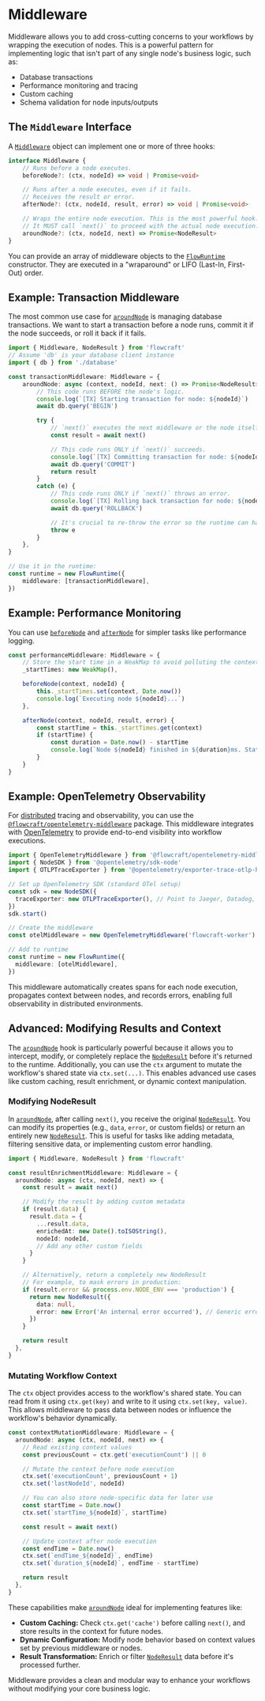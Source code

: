 # Middleware

Middleware allows you to add cross-cutting concerns to your workflows by wrapping the execution of nodes. This is a powerful pattern for implementing logic that isn't part of any single node's business logic, such as:

-   Database transactions
-   Performance monitoring and tracing
-   Custom caching
-   Schema validation for node inputs/outputs

## The `Middleware` Interface

A [`Middleware`](/api/middleware) object can implement one or more of three hooks:

```typescript
interface Middleware {
	// Runs before a node executes.
	beforeNode?: (ctx, nodeId) => void | Promise<void>

	// Runs after a node executes, even if it fails.
	// Receives the result or error.
	afterNode?: (ctx, nodeId, result, error) => void | Promise<void>

	// Wraps the entire node execution. This is the most powerful hook.
	// It MUST call `next()` to proceed with the actual node execution.
	aroundNode?: (ctx, nodeId, next) => Promise<NodeResult>
}
```

You can provide an array of middleware objects to the [`FlowRuntime`](/api/runtime) constructor. They are executed in a "wraparound" or LIFO (Last-In, First-Out) order.

## Example: Transaction Middleware

The most common use case for [`aroundNode`](/api/middleware#aroundnode) is managing database transactions. We want to start a transaction before a node runs, commit it if the node succeeds, or roll it back if it fails.

```typescript
import { Middleware, NodeResult } from 'flowcraft'
// Assume 'db' is your database client instance
import { db } from './database'

const transactionMiddleware: Middleware = {
	aroundNode: async (context, nodeId, next: () => Promise<NodeResult>) => {
		// This code runs BEFORE the node's logic.
		console.log(`[TX] Starting transaction for node: ${nodeId}`)
		await db.query('BEGIN')

		try {
			// `next()` executes the next middleware or the node itself.
			const result = await next()

			// This code runs ONLY if `next()` succeeds.
			console.log(`[TX] Committing transaction for node: ${nodeId}`)
			await db.query('COMMIT')
			return result
		}
		catch (e) {
			// This code runs ONLY if `next()` throws an error.
			console.log(`[TX] Rolling back transaction for node: ${nodeId}`)
			await db.query('ROLLBACK')

			// It's crucial to re-throw the error so the runtime can handle it.
			throw e
		}
	},
}

// Use it in the runtime:
const runtime = new FlowRuntime({
	middleware: [transactionMiddleware],
})
```

## Example: Performance Monitoring

You can use [`beforeNode`](/api/middleware#beforenode) and [`afterNode`](/api/middleware#afternode) for simpler tasks like performance logging.

```typescript
const performanceMiddleware: Middleware = {
	// Store the start time in a WeakMap to avoid polluting the context
	_startTimes: new WeakMap(),

	beforeNode(context, nodeId) {
		this._startTimes.set(context, Date.now())
		console.log(`Executing node ${nodeId}...`)
	},

	afterNode(context, nodeId, result, error) {
		const startTime = this._startTimes.get(context)
		if (startTime) {
			const duration = Date.now() - startTime
			console.log(`Node ${nodeId} finished in ${duration}ms. Status: ${error ? 'failed' : 'success'}`)
		}
	}
}
```
## Example: OpenTelemetry Observability

For [distributed](/guide/distributed-execution) tracing and observability, you can use the [`@flowcraft/opentelemetry-middleware`](https://npmjs.com/package/@flowcraft/opentelemetry-middleware) package. This middleware integrates with [OpenTelemetry](https://opentelemetry.io/) to provide end-to-end visibility into workflow executions.

```typescript
import { OpenTelemetryMiddleware } from '@flowcraft/opentelemetry-middleware'
import { NodeSDK } from '@opentelemetry/sdk-node'
import { OTLPTraceExporter } from '@opentelemetry/exporter-trace-otlp-http'

// Set up OpenTelemetry SDK (standard OTel setup)
const sdk = new NodeSDK({
  traceExporter: new OTLPTraceExporter(), // Point to Jaeger, Datadog, etc.
})
sdk.start()

// Create the middleware
const otelMiddleware = new OpenTelemetryMiddleware('flowcraft-worker')

// Add to runtime
const runtime = new FlowRuntime({
  middleware: [otelMiddleware],
})
```

This middleware automatically creates spans for each node execution, propagates context between nodes, and records errors, enabling full observability in distributed environments.

## Advanced: Modifying Results and Context

The [`aroundNode`](/api/middleware#aroundnode) hook is particularly powerful because it allows you to intercept, modify, or completely replace the [`NodeResult`](/api/nodes-and-edges#noderesult-interface) before it's returned to the runtime. Additionally, you can use the `ctx` argument to mutate the workflow's shared state via `ctx.set(...)`. This enables advanced use cases like custom caching, result enrichment, or dynamic context manipulation.

### Modifying NodeResult

In [`aroundNode`](/api/middleware#aroundnode), after calling `next()`, you receive the original [`NodeResult`](/api/nodes-and-edges#noderesult-interface). You can modify its properties (e.g., `data`, `error`, or custom fields) or return an entirely new [`NodeResult`](/api/nodes-and-edges#noderesult-interface). This is useful for tasks like adding metadata, filtering sensitive data, or implementing custom error handling.

```typescript
import { Middleware, NodeResult } from 'flowcraft'

const resultEnrichmentMiddleware: Middleware = {
  aroundNode: async (ctx, nodeId, next) => {
    const result = await next()

    // Modify the result by adding custom metadata
    if (result.data) {
      result.data = {
        ...result.data,
        enrichedAt: new Date().toISOString(),
        nodeId: nodeId,
        // Add any other custom fields
      }
    }

    // Alternatively, return a completely new NodeResult
    // For example, to mask errors in production:
    if (result.error && process.env.NODE_ENV === 'production') {
      return new NodeResult({
        data: null,
        error: new Error('An internal error occurred'), // Generic error
      })
    }

    return result
  },
}
```

### Mutating Workflow Context

The `ctx` object provides access to the workflow's shared state. You can read from it using `ctx.get(key)` and write to it using `ctx.set(key, value)`. This allows middleware to pass data between nodes or influence the workflow's behavior dynamically.

```typescript
const contextMutationMiddleware: Middleware = {
  aroundNode: async (ctx, nodeId, next) => {
    // Read existing context values
    const previousCount = ctx.get('executionCount') || 0

    // Mutate the context before node execution
    ctx.set('executionCount', previousCount + 1)
    ctx.set('lastNodeId', nodeId)

    // You can also store node-specific data for later use
    const startTime = Date.now()
    ctx.set(`startTime_${nodeId}`, startTime)

    const result = await next()

    // Update context after node execution
    const endTime = Date.now()
    ctx.set(`endTime_${nodeId}`, endTime)
    ctx.set(`duration_${nodeId}`, endTime - startTime)

    return result
  },
}
```

These capabilities make [`aroundNode`](/api/middleware#aroundnode) ideal for implementing features like:

- **Custom Caching:** Check `ctx.get('cache')` before calling `next()`, and store results in the context for future nodes.
- **Dynamic Configuration:** Modify node behavior based on context values set by previous middleware or nodes.
- **Result Transformation:** Enrich or filter [`NodeResult`](/api/nodes-and-edges#noderesult-interface) data before it's processed further.

Middleware provides a clean and modular way to enhance your workflows without modifying your core business logic.
